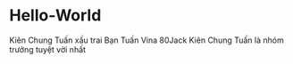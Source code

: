 # Hello-World
Kiên Chung Tuấn xấu trai
Bạn Tuấn Vina 80Jack
Kiên Chung Tuấn là nhóm trưởng tuyệt vời nhất 
